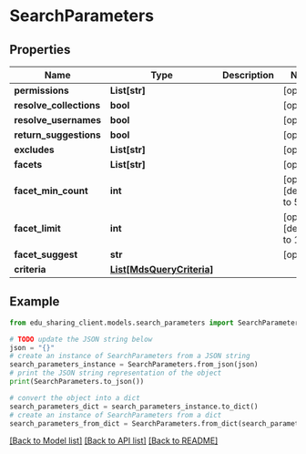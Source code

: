 # SearchParameters


## Properties

Name | Type | Description | Notes
------------ | ------------- | ------------- | -------------
**permissions** | **List[str]** |  | [optional] 
**resolve_collections** | **bool** |  | [optional] 
**resolve_usernames** | **bool** |  | [optional] 
**return_suggestions** | **bool** |  | [optional] 
**excludes** | **List[str]** |  | [optional] 
**facets** | **List[str]** |  | [optional] 
**facet_min_count** | **int** |  | [optional] [default to 5]
**facet_limit** | **int** |  | [optional] [default to 10]
**facet_suggest** | **str** |  | [optional] 
**criteria** | [**List[MdsQueryCriteria]**](MdsQueryCriteria.md) |  | 

## Example

```python
from edu_sharing_client.models.search_parameters import SearchParameters

# TODO update the JSON string below
json = "{}"
# create an instance of SearchParameters from a JSON string
search_parameters_instance = SearchParameters.from_json(json)
# print the JSON string representation of the object
print(SearchParameters.to_json())

# convert the object into a dict
search_parameters_dict = search_parameters_instance.to_dict()
# create an instance of SearchParameters from a dict
search_parameters_from_dict = SearchParameters.from_dict(search_parameters_dict)
```
[[Back to Model list]](../README.md#documentation-for-models) [[Back to API list]](../README.md#documentation-for-api-endpoints) [[Back to README]](../README.md)


